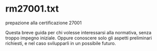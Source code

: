 # rm27001.txt
prepazione alla certificazione 27001

Questa breve guida per chi volesse interessarsi alla normativa, senza troppo impegno iniziale.
Oppure conoscere solo gli aspetti preliminari richiesti, e nel caso svilupparli in un possibile futuro.
